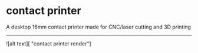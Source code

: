 # contact printer

A desktop 16mm contact printer made for CNC/laser cutting and 3D printing

---

![alt text][ "contact printer render"]